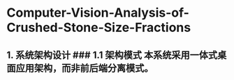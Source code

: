 # Computer-Vision-Analysis-of-Crushed-Stone-Size-Fractions
## 1. 系统架构设计  ### 1.1 架构模式 本系统采用**一体式桌面应用架构**，而非前后端分离模式。
